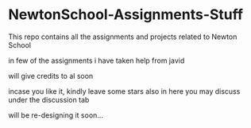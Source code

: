 # NewtonSchool-Assignments-Stuff
This repo contains all the assignments and projects related to Newton School

in few of the assignments i have taken help from javid

will give credits to al soon

incase you like it, kindly leave some stars
also in here you may discuss under the discussion tab

will be re-designing it soon...
